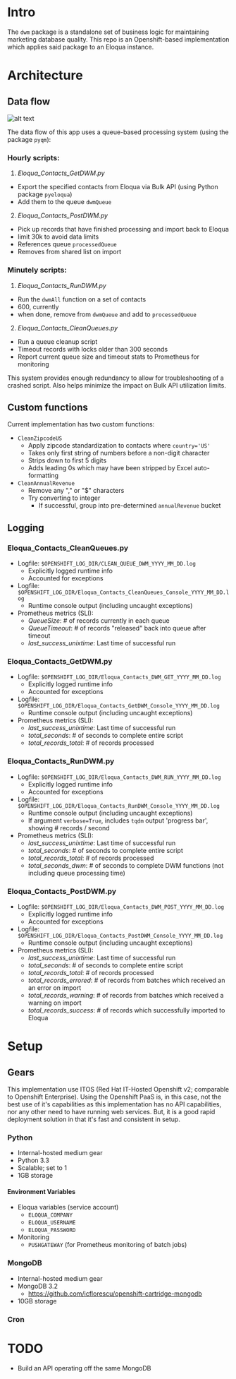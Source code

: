 # Intro

The `dwm` package is a standalone set of business logic for maintaining marketing database quality. This repo is an Openshift-based implementation which applies said package to an Eloqua instance.

# Architecture

## Data flow

![alt text](/diagrams/DWMOps_SystemFlow.png "High-level flow of using the DWM")

The data flow of this app uses a queue-based processing system (using the package `pyqm`):

### Hourly scripts:
1. *Eloqua_Contacts_GetDWM.py*
  - Export the specified contacts from Eloqua via Bulk API (using Python package `pyeloqua`)
  - Add them to the queue `dwmQueue`
2. *Eloqua_Contacts_PostDWM.py*
  - Pick up records that have finished processing and import back to Eloqua
  - limit 30k to avoid data limits
  - References queue `processedQueue`
  - Removes from shared list on import

### Minutely scripts:
1. *Eloqua_Contacts_RunDWM.py*
  - Run the `dwmAll` function on a set of contacts
  - 600, currently
  - when done, remove from `dwmQueue` and add to `processedQueue`
2. *Eloqua_Contacts_CleanQueues.py*
  - Run a queue cleanup script
  - Timeout records with locks older than 300 seconds
  - Report current queue size and timeout stats to Prometheus for monitoring

This system provides enough redundancy to allow for troubleshooting of a crashed script. Also helps minimize the impact on Bulk API utilization limits.

## Custom functions

Current implementation has two custom functions:
- `CleanZipcodeUS`
  - Apply zipcode standardization to contacts where `country='US'`
  - Takes only first string of numbers before a non-digit character
  - Strips down to first 5 digits
  - Adds leading 0s which may have been stripped by Excel auto-formatting
- `CleanAnnualRevenue`
  - Remove any "," or "$" characters
  - Try converting to integer
    - If successful, group into pre-determined `annualRevenue` bucket

## Logging

### Eloqua_Contacts_CleanQueues.py
- Logfile: `$OPENSHIFT_LOG_DIR/CLEAN_QUEUE_DWM_YYYY_MM_DD.log`
  - Explicitly logged runtime info
  - Accounted for exceptions
- Logfile: `$OPENSHIFT_LOG_DIR/Eloqua_Contacts_CleanQueues_Console_YYYY_MM_DD.log`
  - Runtime console output (including uncaught exceptions)
- Prometheus metrics (SLI):
  - *QueueSize*: # of records currently in each queue
  - *QueueTimeout*: # of records "released" back into queue after timeout
  - *last_success_unixtime*: Last time of successful run

### Eloqua_Contacts_GetDWM.py
- Logfile: `$OPENSHIFT_LOG_DIR/Eloqua_Contacts_DWM_GET_YYYY_MM_DD.log `
  - Explicitly logged runtime info
  - Accounted for exceptions
- Logfile: `$OPENSHIFT_LOG_DIR/Eloqua_Contacts_GetDWM_Console_YYYY_MM_DD.log`
  - Runtime console output (including uncaught exceptions)
- Prometheus metrics (SLI):
  - *last_success_unixtime*: Last time of successful run
  - *total_seconds*: # of seconds to complete entire script
  - *total_records_total*: # of records processed

### Eloqua_Contacts_RunDWM.py
- Logfile: `$OPENSHIFT_LOG_DIR/Eloqua_Contacts_DWM_RUN_YYYY_MM_DD.log`
  - Explicitly logged runtime info
  - Accounted for exceptions
- Logfile: `$OPENSHIFT_LOG_DIR/Eloqua_Contacts_RunDWM_Console_YYYY_MM_DD.log`
  - Runtime console output (including uncaught exceptions)
  - If argument `verbose=True`, includes `tqdm` output 'progress bar', showing # records / second
- Prometheus metrics (SLI):
  - *last_success_unixtime*: Last time of successful run
  - *total_seconds*: # of seconds to complete entire script
  - *total_records_total*: # of records processed
  - *total_seconds_dwm*: # of seconds to complete DWM functions (not including queue processing time)

### Eloqua_Contacts_PostDWM.py
- Logfile: `$OPENSHIFT_LOG_DIR/Eloqua_Contacts_DWM_POST_YYYY_MM_DD.log`
  - Explicitly logged runtime info
  - Accounted for exceptions
- Logfile: `$OPENSHIFT_LOG_DIR/Eloqua_Contacts_PostDWM_Console_YYYY_MM_DD.log`
  - Runtime console output (including uncaught exceptions)
- Prometheus metrics (SLI):
  - *last_success_unixtime*: Last time of successful run
  - *total_seconds*: # of seconds to complete entire script
  - *total_records_total*: # of records processed
  - *total_records_errored*: # of records from batches which received an an error on import
  - *total_records_warning*: # of records from batches which received a warning on import
  - *total_records_success*: # of records which successfully imported to Eloqua

# Setup

## Gears

This implementation use ITOS (Red Hat IT-Hosted Openshift v2; comparable to Openshift Enterprise). Using the Openshift PaaS is, in this case, not the best use of it's capabilities as this implementation has no API capabilities, nor any other need to have running web services. But, it is a good rapid deployment solution in that it's fast and consistent in setup.

### Python

- Internal-hosted medium gear
- Python 3.3
- Scalable; set to 1
- 1GB storage

#### Environment Variables

- Eloqua variables (service account)
  - `ELOQUA_COMPANY`
  - `ELOQUA_USERNAME`
  - `ELOQUA_PASSWORD`
- Monitoring
  - `PUSHGATEWAY` (for Prometheus monitoring of batch jobs)

### MongoDB

- Internal-hosted medium gear
- MongoDB 3.2
  - https://github.com/icflorescu/openshift-cartridge-mongodb
- 10GB storage

### Cron

# TODO
- Build an API operating off the same MongoDB
